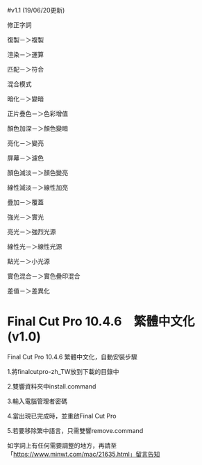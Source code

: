 #v1.1 (19/06/20更新)

修正字詞

復製－＞複製

渲染－＞運算

匹配－＞符合

混合模式

暗化－＞變暗

正片疊色－＞色彩增值

顏色加深－＞顏色變暗

亮化－＞變亮

屏幕－＞濾色

顏色減淡－＞顏色變亮

線性減淡－＞線性加亮

疊加－＞覆蓋

強光－＞實光

亮光－＞強烈光源

線性光－＞線性光源

點光－＞小光源

實色混合－＞實色疊印混合

差值－＞差異化

# Final Cut Pro 10.4.6　繁體中文化(v1.0)

Final Cut Pro 10.4.6 繁體中文化，自動安裝步驟

1.將finalcutpro-zh_TW放到下載的目錄中

2.雙響資料夾中install.command

3.輸入電腦管理者密碼

4.當出現已完成時，並重啟Final Cut Pro

5.若要移除繁中語言，只需雙響remove.command

如字詞上有任何需要調整的地方，再請至「https://www.minwt.com/mac/21635.html」留言告知
